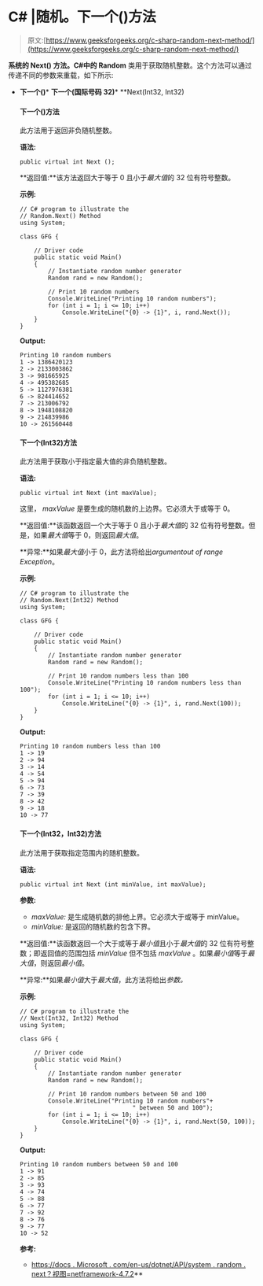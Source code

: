 # C# |随机。下一个()方法

> 原文:[https://www.geeksforgeeks.org/c-sharp-random-next-method/](https://www.geeksforgeeks.org/c-sharp-random-next-method/)

**系统的 **Next()** 方法。C#中的 Random** 类用于获取随机整数。这个方法可以通过传递不同的参数来重载，如下所示:

*   **下一个()***   **下一个(国际号码 32)***   **Next(Int32, Int32)

    #### 下一个()方法

    此方法用于返回非负随机整数。

    **语法:**

    ```
    public virtual int Next ();
    ```

    **返回值:**该方法返回大于等于 0 且小于*最大值*的 32 位有符号整数。

    **示例:**

    ```
    // C# program to illustrate the 
    // Random.Next() Method
    using System;

    class GFG {

        // Driver code
        public static void Main()
        {
            // Instantiate random number generator
            Random rand = new Random();

            // Print 10 random numbers
            Console.WriteLine("Printing 10 random numbers");
            for (int i = 1; i <= 10; i++)
                Console.WriteLine("{0} -> {1}", i, rand.Next());
        }
    }
    ```

    **Output:**

    ```
    Printing 10 random numbers
    1 -> 1386420123
    2 -> 2133003862
    3 -> 981665925
    4 -> 495382685
    5 -> 1127976381
    6 -> 824414652
    7 -> 213006792
    8 -> 1948108820
    9 -> 214839986
    10 -> 261560448

    ```

    #### 下一个(Int32)方法

    此方法用于获取小于指定最大值的非负随机整数。

    **语法:**

    ```
    public virtual int Next (int maxValue);
    ```

    这里， *maxValue* 是要生成的随机数的上边界。它必须大于或等于 0。

    **返回值:**该函数返回一个大于等于 0 且小于*最大值*的 32 位有符号整数。但是，如果*最大值*等于 0，则返回*最大值*。

    **异常:**如果*最大值*小于 0，此方法将给出*argumentout of range Exception*。

    **示例:**

    ```
    // C# program to illustrate the
    // Random.Next(Int32) Method
    using System;

    class GFG {

        // Driver code
        public static void Main()
        {
            // Instantiate random number generator
            Random rand = new Random();

            // Print 10 random numbers less than 100
            Console.WriteLine("Printing 10 random numbers less than 100");
            for (int i = 1; i <= 10; i++)
                Console.WriteLine("{0} -> {1}", i, rand.Next(100));
        }
    }
    ```

    **Output:**

    ```
    Printing 10 random numbers less than 100
    1 -> 19
    2 -> 94
    3 -> 14
    4 -> 54
    5 -> 94
    6 -> 73
    7 -> 39
    8 -> 42
    9 -> 18
    10 -> 77

    ```

    #### 下一个(Int32，Int32)方法

    此方法用于获取指定范围内的随机整数。

    **语法:**

    ```
    public virtual int Next (int minValue, int maxValue);
    ```

    **参数:**

    *   *maxValue:* 是生成随机数的排他上界。它必须大于或等于 minValue。
    *   *minValue:* 是返回的随机数的包含下界。

    **返回值:**该函数返回一个大于或等于*最小值*且小于*最大值*的 32 位有符号整数；即返回值的范围包括 *minValue* 但不包括 *maxValue* 。如果*最小值*等于*最大值*，则返回*最小值*。

    **异常:**如果*最小值*大于*最大值*，此方法将给出*参数。*

    **示例:**

    ```
    // C# program to illustrate the
    // Next(Int32, Int32) Method
    using System;

    class GFG {

        // Driver code
        public static void Main()
        {
            // Instantiate random number generator
            Random rand = new Random();

            // Print 10 random numbers between 50 and 100
            Console.WriteLine("Printing 10 random numbers"+
                                    " between 50 and 100");
            for (int i = 1; i <= 10; i++)
                Console.WriteLine("{0} -> {1}", i, rand.Next(50, 100));
        }
    }
    ```

    **Output:**

    ```
    Printing 10 random numbers between 50 and 100
    1 -> 91
    2 -> 85
    3 -> 93
    4 -> 74
    5 -> 88
    6 -> 77
    7 -> 92
    8 -> 76
    9 -> 77
    10 -> 52

    ```

    **参考:**

    *   [https://docs . Microsoft . com/en-us/dotnet/API/system . random . next？视图=netframework-4.7.2](https://docs.microsoft.com/en-us/dotnet/api/system.random.next?view=netframework-4.7.2)**